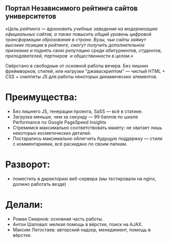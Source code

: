 ## Портал Независимого рейтинга сайтов университетов

_«Цель рейтинга — вдохновить учебные заведения на модернизацию официальных сайтов, а также повысить общий уровень цифровой трансформации образования в стране. Вузы, чьи сайты займут высокие позиции в рейтинге, смогут получить дополнительное признание и поднять свою репутацию среди абитуриентов, студентов, преподавателей, партнеров  и общественности в целом.»_

Свёрстано в свободные от основной работы вечера. Без лишних фреймворков, стилей, или нагрузки "джаваскриптом" — чистый HTML + CSS + сниппеты JS для работы некоторых динамических элементов.

# Преимущества:
- Без лишнего JS, генерации проекта, SaSS — всё в статике.
- Загрузка меньше, чем за секунду — 99 баллов по шкале Performance по Google PageSpeed Insights
- Стремимся максимально соответствовать макету: не хватает лишь некоторых косметических деталей.
- Постарались максимально облегчить будущую поддержку — стили с комментариями, всё раскидано по своим папкам.

# Разворот:
- поместить в директорию веб-сервера (мы тестировали на nginx, должно работать везде)

# Делали:
- Роман Смирнов: основная часть работы.
- Антон Шаповал: мелкая помощь в вёрстке, поиск на AJAX.
- Максим Легостаев: авторский надзор, менеджмент, помощь в вёрстке.
